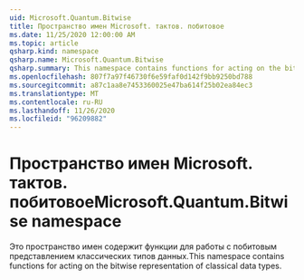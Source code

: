 ```yaml
---
uid: Microsoft.Quantum.Bitwise
title: Пространство имен Microsoft. тактов. побитовое
ms.date: 11/25/2020 12:00:00 AM
ms.topic: article
qsharp.kind: namespace
qsharp.name: Microsoft.Quantum.Bitwise
qsharp.summary: This namespace contains functions for acting on the bitwise representation of classical data types.
ms.openlocfilehash: 807f7a97f46730f6e59faf0d142f9bb9250bd788
ms.sourcegitcommit: a87c1aa8e7453360025e47ba614f25b02ea84ec3
ms.translationtype: MT
ms.contentlocale: ru-RU
ms.lasthandoff: 11/26/2020
ms.locfileid: "96209882"
---
```

# <a name="microsoftquantumbitwise-namespace"></a><span data-ttu-id="fd179-102">Пространство имен Microsoft. тактов. побитовое</span><span class="sxs-lookup"><span data-stu-id="fd179-102">Microsoft.Quantum.Bitwise namespace</span></span>

<span data-ttu-id="fd179-103">Это пространство имен содержит функции для работы с побитовым представлением классических типов данных.</span><span class="sxs-lookup"><span data-stu-id="fd179-103">This namespace contains functions for acting on the bitwise representation of classical data types.</span></span>

